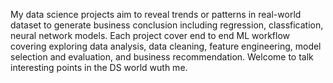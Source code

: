 My data science projects aim to reveal trends or patterns in real-world dataset to generate business conclusion including regression, classfication, neural network models. 
Each project cover end to end ML workflow covering exploring data analysis, data cleaning, feature engineering, model selection and evaluation, and business recommendation.
Welcome to talk interesting points in the DS world wuth me. 
